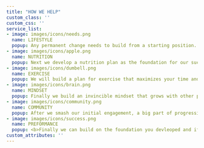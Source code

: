 ```yaml
---
title: "HOW WE HELP"
custom_class: ''
custom_css: ''
service_list:
- image: images/icons/needs.png
  name: LIFESTYLE
  popup: Any permanent change needs to build from a starting position. And your life is busy enough. We start by understanding the opportunities, limitations and challenges of your scheduled and lifestyle that allow us to prepare for success!
- image: images/icons/apple.png
  name: NUTRITION
  popup: Next we develop a nutrition plan as the foundation for our success. A huge chunk of your success will come down to planning and sticking to healthy meals that give you the necessary energy you need but cut out the body fat.
- image: images/icons/dumbell.png
  name: EXERCISE
  popup: We will build a plan for exercise that maximizes your time and goals with achieve milestones and progress check in that allows you to get and stay fit.
- image: images/icons/brain.png
  name: MINDSET
  popup: Finally we build an invincible mindset that grows with other pillars and ultimately makes you an independent, energetic athlete that is capable of setting and achieving your own fitness goals.
- image: images/icons/community.png
  name: COMMUNITY
  popup: After we smash our initial engagement, a big part of progression is surrounding yourself with people like you who can motivate and support. But don't worry, we will work up to that.
- image: images/icons/success.png
  name: PREFORMANCE
  popup: <b>Finally we can build on the foundation you devleoped and if there is a performance goal you want to meet, we work with you to get the support, experts and adivce you need to smash it.
custom_attributes: ''
---
```

